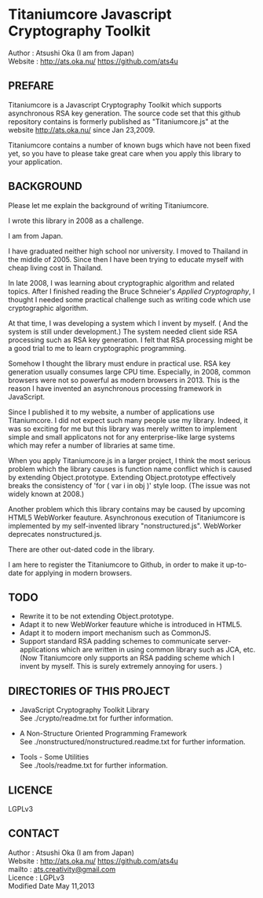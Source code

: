 
Titaniumcore Javascript Cryptography Toolkit
============================================

Author :  Atsushi Oka (I am from Japan)  
Website : http://ats.oka.nu/  https://github.com/ats4u  

PREFARE
-------

Titaniumcore is a Javascript Cryptography Toolkit which supports asynchronous
RSA key generation. The source code set that this github repository contains
is formerly published as "Titaniumcore.js" at the website http://ats.oka.nu/
since Jan 23,2009.

Titaniumcore contains a number of known bugs which have not been fixed yet, so
you have to please take great care when you apply this library to your
application.



BACKGROUND
----------

Please let me explain the background of writing Titaniumcore.

I wrote this library in 2008 as a challenge. 

I am from Japan. 

I have graduated neither high school nor university. I moved to Thailand in the
middle of 2005. Since then I have been trying to educate myself with cheap
living cost in Thailand.

In late 2008, I was learning about cryptographic algorithm and related topics.
After I finished reading the Bruce Schneier's _Applied Cryptography_, I thought
I needed some practical challenge such as writing code which use cryptographic
algorithm.

At that time, I was developing a system which I invent by myself. ( And the
system is still under development.) The system needed client side RSA processing
such as RSA key generation. I felt that RSA processing might be a good trial to
me to learn cryptographic programming.

Somehow I thought the library must endure in practical use. RSA key generation
usually consumes large CPU time. Especially, in 2008, common browsers were not
so powerful as modern browsers in 2013. This is the reason I have invented an
asynchronous processing framework in JavaScript.

Since I published it to my website, a number of applications use Titaniumcore.
I did not expect such many people use my library. Indeed, it was so exciting
for me but this library was merely written to implement simple and small
applicatons not for any enterprise-like large systems which may refer a number
of libraries at same time.

When you apply Titaniumcore.js in a larger project, I think the most serious
problem which the library causes is function name conflict which is caused by
extending Object.prototype. Extending Object.prototype effectively breaks the
consistency of 'for ( var i in obj )' style loop. (The issue was not widely
known at 2008.)

Another problem which this library contains may be caused by upcoming HTML5
WebWorker feauture. Asynchronous execution of Titaniumcore is implemented by my
self-invented library "nonstructured.js". WebWorker deprecates
nonstructured.js.

There are other out-dated code in the library.

I am here to register the Titaniumcore to Github, in order to make it up-to-date
for applying in modern browsers.



TODO
----
- Rewrite it to be not extending Object.prototype.
- Adapt it to new WebWorker feauture whiche is introduced in HTML5.
- Adapt it to modern import mechanism such as CommonJS.
- Support standard RSA padding schemes to communicate server-applications which
  are written in using common library such as JCA, etc.  (Now Titaniumcore only
  supports an RSA padding scheme which I invent by myself. This is surely
  extremely annoying for users. )



DIRECTORIES OF THIS PROJECT
---------------------------

- JavaScript Cryptography Toolkit Library   
  See ./crypto/readme.txt for further information.

- A Non-Structure Oriented Programming Framework   
  See  ./nonstructured/nonstructured.readme.txt for further information.


- Tools - Some Utilities   
  See ./tools/readme.txt for further information.



LICENCE
-------
LGPLv3  

  
CONTACT
--------
Author :  Atsushi Oka (I am from Japan)  
Website : http://ats.oka.nu/  https://github.com/ats4u  
mailto : ats.creativity@gmail.com  
Licence : LGPLv3  
Modified Date May 11,2013  


